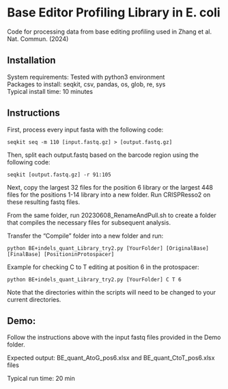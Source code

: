 # Base Editor Profiling Library in E. coli
Code for processing data from base editing profiling used in Zhang et al. Nat. Commun. (2024)

## Installation
System requirements: Tested with python3 environment  
Packages to install: seqkit, csv, pandas, os, glob, re, sys  
Typical install time: 10 minutes  

## Instructions
First, process every input fasta with the following code:

```
seqkit seq -m 110 [input.fastq.gz] > [output.fastq.gz]
```

Then, split each output.fastq based on the barcode region using the following code:

```
seqkit [output.fastq.gz] -r 91:105
```

Next, copy the largest 32 files for the position 6 library or the largest 448 files for the positions 1-14 library into a new folder.  Run CRISPResso2 on these resulting fastq files.

From the same folder, run 20230608_RenameAndPull.sh to create a folder that compiles the necessary files for subsequent analysis.

Transfer the “Compile” folder into a new folder and run:

```
python BE+indels_quant_Library_try2.py [YourFolder] [OriginalBase] [FinalBase] [PositioninProtospacer]
```

Example for checking C to T editing at position 6 in the protospacer:  

```
python BE+indels_quant_Library_try2.py [YourFolder] C T 6
```

Note that the directories within the scripts will need to be changed to your current directories.

## Demo:
Follow the instructions above with the input fastq files provided in the Demo folder.  

Expected output: BE_quant_AtoG_pos6.xlsx and BE_quant_CtoT_pos6.xlsx files   

Typical run time: 20 min


